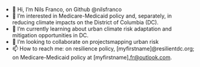 - 👋 Hi, I’m Nils Franco, on Github @nilsfranco
- 👀 I’m interested in Medicare-Medicaid policy and, separately, in reducing climate impacts on the District of Columbia (DC).
- 🌱 I’m currently learning about urban climate risk adaptation and mitigation opportunities in DC.
- 💞️ I’m looking to collaborate on projectsmapping urban risk 
- 📫 How to reach me: on resilience policy, [myfirstname]@resilientdc.org; on Medicare-Medicaid policy at [myfirstname].fr@outlook.com.

<!---
nilsfranco/nilsfranco is a ✨ special ✨ repository because its `README.md` (this file) appears on your GitHub profile.
You can click the Preview link to take a look at your changes.
--->
